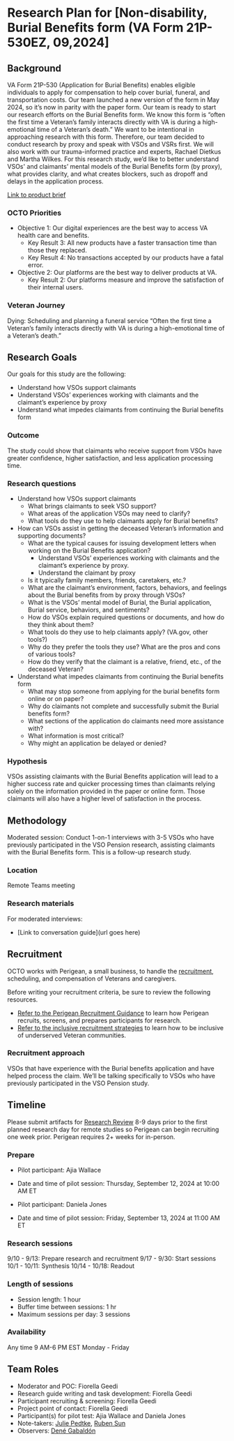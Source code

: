 # Research Plan for [Non-disability, Burial Benefits form (VA Form 21P-530EZ, 09,2024]

## Background
VA Form 21P-530 (Application for Burial Benefits) enables eligible individuals to apply for compensation to help cover burial, funeral, and transportation costs. Our team launched a new version of the form in May 2024, so it’s now in parity with the paper form. 
Our team is ready to start our research efforts on the Burial Benefits form. We know this form is “often the first time a Veteran’s family interacts directly with VA is during a high-emotional time of a Veteran’s death.” We want to be intentional in approaching research with this form. Therefore, our team decided to conduct research by proxy and speak with VSOs and VSRs first. We will also work with our trauma-informed practice and experts, Rachael Dietkus and Martha Wilkes.
For this research study, we’d like to better understand VSOs' and claimants’ mental models of the Burial Benefits form (by proxy), what provides clarity, and what creates blockers, such as dropoff and delays in the application process.      


[Link to product brief](https://github.com/department-of-veterans-affairs/va.gov-team/blob/master/products/burials-memorials/burial-allowance/530-initiative-brief-2024-updates.md)

### OCTO Priorities 

- Objective 1: Our digital experiences are the best way to access VA health care and benefits.
     - Key Result 3: All new products have a faster transaction time than those they replaced.
     - Key Result 4: No transactions accepted by our products have a fatal error.
- Objective 2: Our platforms are the best way to deliver products at VA.
     - Key Result 2: Our platforms measure and improve the satisfaction of their internal users.

### Veteran Journey
Dying: Scheduling and planning a funeral service
“Often the first time a Veteran’s family interacts directly with VA is during a high-emotional time of a Veteran’s death.”

## Research Goals	
Our goals for this study are the following:
- Understand how VSOs support claimants
- Understand VSOs’ experiences working with claimants and the claimant’s experience by proxy
- Understand what impedes claimants from continuing the Burial benefits form


### Outcome
The study could show that claimants who receive support from VSOs have greater confidence, higher satisfaction, and less application processing time. 

### Research questions
- Understand how VSOs support claimants
     - What brings claimants to seek VSO support?
     - What areas of the application VSOs may need to clarify?
     - What tools do they use to help claimants apply for Burial benefits?
- How can VSOs assist in getting the deceased Veteran’s information and supporting documents?
     - What are the typical causes for issuing development letters when working on the Burial Benefits application?
          - Understand VSOs’ experiences working with claimants and the claimant’s experience by proxy.
          - Understand the claimant by proxy
     - Is it typically family members, friends, caretakers, etc.?
     - What are the claimant’s environment, factors, behaviors, and feelings about the Burial benefits from by proxy through VSOs?
     - What is the VSOs’ mental model of Burial, the Burial application,  Burial service, behaviors, and sentiments?
     - How do VSOs explain required questions or documents, and how do they think about them?
     - What tools do they use to help claimants apply? (VA.gov, other tools?)
     - Why do they prefer the tools they use? What are the pros and cons of various tools?
     - How do they verify that the claimant is a relative, friend, etc., of the deceased Veteran?
- Understand what impedes claimants from continuing the Burial benefits form
     - What may stop someone from applying for the burial benefits form online or on paper?
     - Why do claimants not complete and successfully submit the Burial benefits form?
     - What sections of the application do claimants need more assistance with?
     - What information is most critical?
     - Why might an application be delayed or denied?
 

### Hypothesis
VSOs assisting claimants with the Burial Benefits application will lead to a higher success rate and quicker processing times than claimants relying solely on the information provided in the paper or online form. Those claimants will also have a higher level of satisfaction in the process.

## Methodology	
Moderated session: Conduct 1-on-1 interviews with 3-5 VSOs who have previously participated in the VSO Pension research, assisting claimants with the Burial Benefits form. This is a follow-up research study.  

### Location
Remote Teams meeting

### Research materials
For moderated interviews:
- [Link to conversation guide](url goes here) 
	
## Recruitment	

OCTO works with Perigean, a small business, to handle the [recruitment](https://veteranusability.us/), scheduling, and compensation of Veterans and caregivers. 

Before writing your recruitment criteria, be sure to review the following resources. 
- [Refer to the Perigean Recruitment Guidance](https://depo-platform-documentation.scrollhelp.site/research-design/recruiting-participants) to learn how Perigean recruits, screens, and prepares participants for research. 
- [Refer to the inclusive recruitment strategies](https://github.com/department-of-veterans-affairs/va.gov-team/blob/master/teams/vsa/accessibility/research/recruitment.md) to learn how to be inclusive of underserved Veteran communities.

### Recruitment approach
VSOs that have experience with the Burial benefits application and have helped process the claim.  We’ll be talking specifically to VSOs who have previously participated in the VSO Pension study. 

## Timeline
Please submit artifacts for [Research Review](https://depo-platform-documentation.scrollhelp.site/collaboration-cycle/Research-review.1781891143.html) 8-9 days prior to the first planned research day for remote studies so Perigean can begin recruiting one week prior. Perigean requires 2+ weeks for in-person. 

### Prepare
- Pilot participant: Ajia Wallace
- Date and time of pilot session: Thursday, September 12, 2024 at 10:00 AM ET

- Pilot participant: Daniela Jones
- Date and time of pilot session: Friday, September 13, 2024 at 11:00 AM ET

### Research sessions
9/10 - 9/13: Prepare research and recruitment 
9/17 - 9/30:  Start sessions 
10/1 - 10/11: Synthesis 
10/14 - 10/18: Readout


### Length of sessions
- Session length: 1 hour
- Buffer time between sessions: 1 hr
- Maximum sessions per day: 3 sessions


### Availability
Any time 9 AM-6 PM EST Monday - Friday
	
## Team Roles	
- Moderator and POC: Fiorella Geedi
- Research guide writing and task development: Fiorella Geedi
- Participant recruiting & screening: Fiorella Geedi
- Project point of contact: Fiorella Geedi
- Participant(s) for pilot test: Ajia Wallace and Daniela Jones
- Note-takers: [Julie Pedtke](https://github.com/juliepedtke), [Ruben Sun](https://github.com/rubensun)
- Observers: [Dené Gabaldón](https://github.com/Dene-human)


